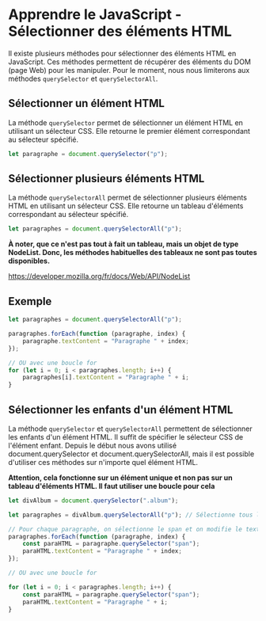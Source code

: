 # Apprendre le JavaScript - Sélectionner des éléments HTML

Il existe plusieurs méthodes pour sélectionner des éléments HTML en JavaScript. Ces méthodes permettent de récupérer des éléments du DOM (page Web) pour les manipuler. Pour le moment, nous nous limiterons aux méthodes `querySelector` et `querySelectorAll`.

## Sélectionner un élément HTML

La méthode `querySelector` permet de sélectionner un élément HTML en utilisant un sélecteur CSS. Elle retourne le premier élément correspondant au sélecteur spécifié.

```javascript
let paragraphe = document.querySelector("p");
```

## Sélectionner plusieurs éléments HTML

La méthode `querySelectorAll` permet de sélectionner plusieurs éléments HTML en utilisant un sélecteur CSS. Elle retourne un tableau d'éléments correspondant au sélecteur spécifié.

```javascript
let paragraphes = document.querySelectorAll("p");
```

**À noter, que ce n'est pas tout à fait un tableau, mais un objet de type NodeList. Donc, les méthodes habituelles des tableaux ne sont pas toutes disponibles.**

https://developer.mozilla.org/fr/docs/Web/API/NodeList

## Exemple

```javascript
let paragraphes = document.querySelectorAll("p");

paragraphes.forEach(function (paragraphe, index) {
    paragraphe.textContent = "Paragraphe " + index;
});

// OU avec une boucle for
for (let i = 0; i < paragraphes.length; i++) {
    paragraphes[i].textContent = "Paragraphe " + i;
}
```

## Sélectionner les enfants d'un élément HTML

La méthode `querySelector` et `querySelectorAll` permettent de sélectionner les enfants d'un élément HTML. Il suffit de spécifier le sélecteur CSS de l'élément enfant. Depuis le début nous avons utilisé document.querySelector et document.querySelectorAll, mais il est possible d'utiliser ces méthodes sur n'importe quel élément HTML.

**Attention, cela fonctionne sur un élément unique et non pas sur un tableau d'éléments HTML. Il faut utiliser une boucle pour cela**

```javascript
let divAlbum = document.querySelector(".album");

let paragraphes = divAlbum.querySelectorAll("p"); // Sélectionne tous les éléments p enfants de divAlbum

// Pour chaque paragraphe, on sélectionne le span et on modifie le texte
paragraphes.forEach(function (paragraphe, index) {
    const paraHTML = paragraphe.querySelector("span");
    paraHTML.textContent = "Paragraphe " + index;
});

// OU avec une boucle for

for (let i = 0; i < paragraphes.length; i++) {
    const paraHTML = paragraphe.querySelector("span");
    paraHTML.textContent = "Paragraphe " + i;
}
```
